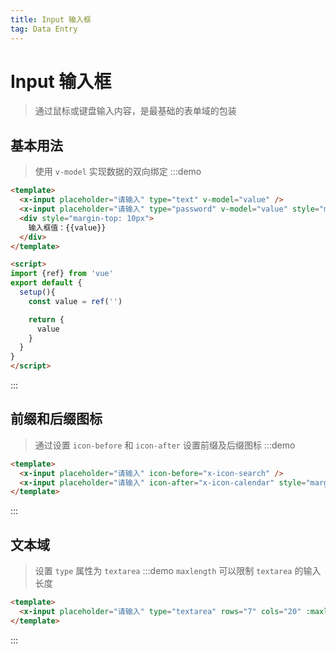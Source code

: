 ```yaml
---
title: Input 输入框
tag: Data Entry
---
```


# Input 输入框
> 通过鼠标或键盘输入内容，是最基础的表单域的包装


## 基本用法
> 使用 `v-model` 实现数据的双向绑定
:::demo
```html
<template>
  <x-input placeholder="请输入" type="text" v-model="value" />
  <x-input placeholder="请输入" type="password" v-model="value" style="margin-left:5px" />
  <div style="margin-top: 10px">
    输入框值：{{value}}
  </div>
</template>

<script>
import {ref} from 'vue'
export default {
  setup(){
    const value = ref('')

    return {
      value
    }
  }
}
</script>
```
:::


## 前缀和后缀图标
> 通过设置 `icon-before` 和 `icon-after` 设置前缀及后缀图标
:::demo
```html
<template>
  <x-input placeholder="请输入" icon-before="x-icon-search" />
  <x-input placeholder="请输入" icon-after="x-icon-calendar" style="margin-left:5px" />
</template>
```
:::


## 文本域
> 设置 `type` 属性为 `textarea`
:::demo `maxlength` 可以限制 `textarea` 的输入长度
```html
<template>
  <x-input placeholder="请输入" type="textarea" rows="7" cols="20" :maxlength="40" />
</template>

```
:::
